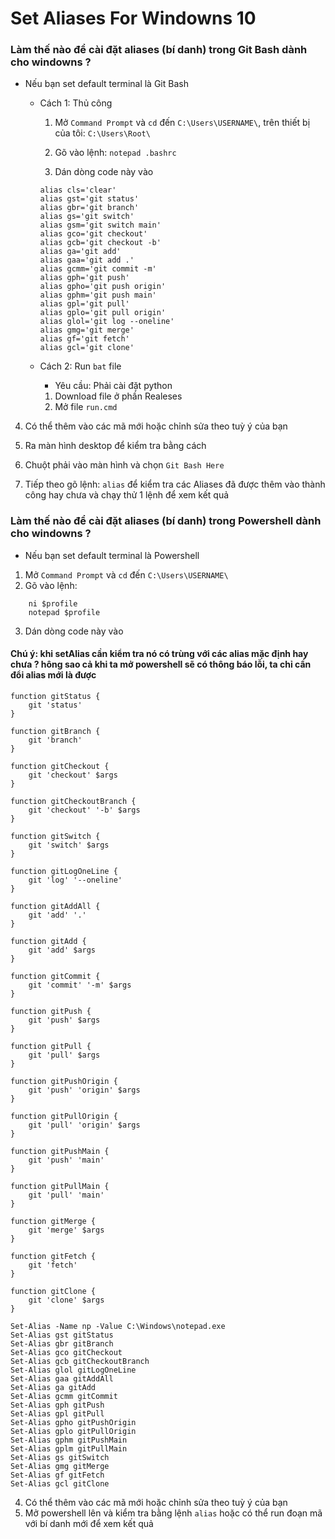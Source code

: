 # Set Aliases For Windowns 10

### Làm thế nào để cài đặt aliases (bí danh) trong Git Bash dành cho windowns ?
- Nếu bạn set default terminal là Git Bash 
    - Cách 1: Thủ công
        1. Mở `Command Prompt` và `cd` đến `C:\Users\USERNAME\`, trên thiết bị của tôi: `C:\Users\Root\`
        
        2. Gõ vào lệnh: `notepad .bashrc`
        
        3. Dán dòng code này vào
        
        ```
        alias cls='clear'
        alias gst='git status'
        alias gbr='git branch'
        alias gs='git switch'
        alias gsm='git switch main'
        alias gco='git checkout'
        alias gcb='git checkout -b'
        alias ga='git add'
        alias gaa='git add .'
        alias gcmm='git commit -m'
        alias gph='git push'
        alias gpho='git push origin'
        alias gphm='git push main'
        alias gpl='git pull'
        alias gplo='git pull origin'
        alias glol='git log --oneline'
        alias gmg='git merge'
        alias gf='git fetch'
        alias gcl='git clone'
        ```
    - Cách 2: Run `bat` file
        - Yêu cầu: Phải cài đặt python
        1. Download file ở phần Realeses
        2. Mở file `run.cmd`

4. Có thể thêm vào các mã mới hoặc chỉnh sửa theo tuỳ ý của bạn

5. Ra màn hình desktop để kiểm tra bằng cách

6. Chuột phải vào màn hình và chọn `Git Bash Here`

7. Tiếp theo gõ lệnh: `alias` để kiểm tra các Aliases đã được thêm vào thành công hay chưa và chạy thử 1 lệnh để xem kết quả

### Làm thế nào để cài đặt aliases (bí danh) trong Powershell dành cho windowns ?
- Nếu bạn set default terminal là Powershell
1. Mở `Command Prompt` và `cd` đến `C:\Users\USERNAME\`
2. Gõ vào lệnh:

```
    ni $profile
    notepad $profile
```

3. Dán dòng code này vào

#### Chú ý: khi setAlias cần kiểm tra nó có trùng với các alias mặc định hay chưa ? hông sao cả khi ta mở powershell sẽ có thông báo lỗi, ta chỉ cần đổi alias mới là được

```
function gitStatus {
    git 'status'
}

function gitBranch {
    git 'branch'
}

function gitCheckout {
    git 'checkout' $args
}

function gitCheckoutBranch {
    git 'checkout' '-b' $args
}

function gitSwitch {
    git 'switch' $args
}

function gitLogOneLine {
    git 'log' '--oneline'
}

function gitAddAll {
    git 'add' '.'
}

function gitAdd {
    git 'add' $args
}

function gitCommit {
    git 'commit' '-m' $args
}

function gitPush {
    git 'push' $args
}

function gitPull {
    git 'pull' $args
}

function gitPushOrigin {
    git 'push' 'origin' $args
}

function gitPullOrigin {
    git 'pull' 'origin' $args
}

function gitPushMain {
    git 'push' 'main'
}

function gitPullMain {
    git 'pull' 'main'
}

function gitMerge {
    git 'merge' $args
}

function gitFetch {
    git 'fetch'
}

function gitClone {
    git 'clone' $args
}

Set-Alias -Name np -Value C:\Windows\notepad.exe
Set-Alias gst gitStatus
Set-Alias gbr gitBranch
Set-Alias gco gitCheckout
Set-Alias gcb gitCheckoutBranch
Set-Alias glol gitLogOneLine
Set-Alias gaa gitAddAll
Set-Alias ga gitAdd
Set-Alias gcmm gitCommit
Set-Alias gph gitPush
Set-Alias gpl gitPull
Set-Alias gpho gitPushOrigin
Set-Alias gplo gitPullOrigin
Set-Alias gphm gitPushMain
Set-Alias gplm gitPullMain
Set-Alias gs gitSwitch
Set-Alias gmg gitMerge
Set-Alias gf gitFetch
Set-Alias gcl gitClone
```

4. Có thể thêm vào các mã mới hoặc chỉnh sửa theo tuỳ ý của bạn
5. Mở powershell lên và kiểm tra bằng lệnh `alias` hoặc có thể run đoạn mã với bí danh mới để xem kết quả
